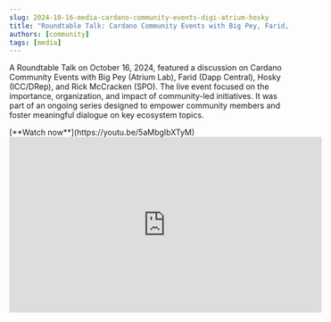 ```yaml
---
slug: 2024-10-16-media-cardano-community-events-digi-atrium-hosky
title: "Roundtable Talk: Cardano Community Events with Big Pey, Farid, Hosky and Rick McCracken"
authors: [community]
tags: [media]
---
```


A Roundtable Talk on October 16, 2024, featured a discussion on Cardano Community Events with Big Pey (Atrium Lab), Farid (Dapp Central), Hosky (ICC/DRep), and Rick McCracken (SPO). The live event focused on the importance, organization, and impact of community-led initiatives. It was part of an ongoing series designed to empower community members and foster meaningful dialogue on key ecosystem topics.

<div style={{ textAlign: 'right' }}>
[**Watch now**](https://youtu.be/5aMbgIbXTyM)
</div>

<iframe width="560" height="315" src="https://www.youtube-nocookie.com/embed/5aMbgIbXTyM" title="YouTube video player" frameborder="0" allow="accelerometer; autoplay; clipboard-write; encrypted-media; gyroscope; picture-in-picture; web-share" referrerpolicy="strict-origin-when-cross-origin" allowfullscreen></iframe>